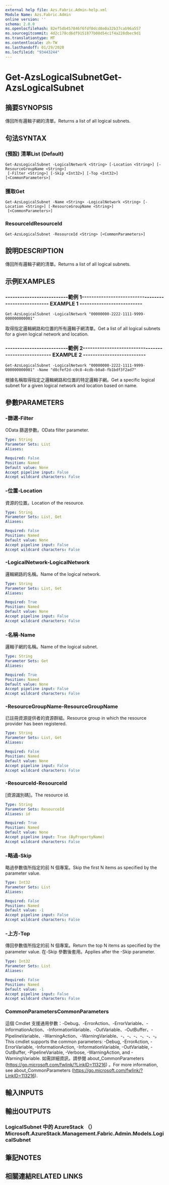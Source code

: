 ```yaml
---
external help file: Azs.Fabric.Admin-help.xml
Module Name: Azs.Fabric.Admin
online version: ''
schema: 2.0.0
ms.openlocfilehash: 82ef5db457846f6fdf0dcd0a0a32b37cab96a557
ms.sourcegitcommit: 4d2c178cd6df9151877b08d54c1f4a228dbec9d1
ms.translationtype: MT
ms.contentlocale: zh-TW
ms.lasthandoff: 01/29/2020
ms.locfileid: "93443244"
---
```

# <span data-ttu-id="93614-101">Get-AzsLogicalSubnet</span><span class="sxs-lookup"><span data-stu-id="93614-101">Get-AzsLogicalSubnet</span></span>

## <span data-ttu-id="93614-102">摘要</span><span class="sxs-lookup"><span data-stu-id="93614-102">SYNOPSIS</span></span>
<span data-ttu-id="93614-103">傳回所有邏輯子網的清單。</span><span class="sxs-lookup"><span data-stu-id="93614-103">Returns a list of all logical subnets.</span></span>

## <span data-ttu-id="93614-104">句法</span><span class="sxs-lookup"><span data-stu-id="93614-104">SYNTAX</span></span>

### <span data-ttu-id="93614-105"> (預設) 清單</span><span class="sxs-lookup"><span data-stu-id="93614-105">List (Default)</span></span>
```
Get-AzsLogicalSubnet -LogicalNetwork <String> [-Location <String>] [-ResourceGroupName <String>]
 [-Filter <String>] [-Skip <Int32>] [-Top <Int32>] [<CommonParameters>]
```

### <span data-ttu-id="93614-106">獲取</span><span class="sxs-lookup"><span data-stu-id="93614-106">Get</span></span>
```
Get-AzsLogicalSubnet -Name <String> -LogicalNetwork <String> [-Location <String>] [-ResourceGroupName <String>]
 [<CommonParameters>]
```

### <span data-ttu-id="93614-107">ResourceId</span><span class="sxs-lookup"><span data-stu-id="93614-107">ResourceId</span></span>
```
Get-AzsLogicalSubnet -ResourceId <String> [<CommonParameters>]
```

## <span data-ttu-id="93614-108">說明</span><span class="sxs-lookup"><span data-stu-id="93614-108">DESCRIPTION</span></span>
<span data-ttu-id="93614-109">傳回所有邏輯子網的清單。</span><span class="sxs-lookup"><span data-stu-id="93614-109">Returns a list of all logical subnets.</span></span>

## <span data-ttu-id="93614-110">示例</span><span class="sxs-lookup"><span data-stu-id="93614-110">EXAMPLES</span></span>

### <span data-ttu-id="93614-111">--------------------------範例 1--------------------------</span><span class="sxs-lookup"><span data-stu-id="93614-111">-------------------------- EXAMPLE 1 --------------------------</span></span>
```
Get-AzsLogicalSubnet -LogicalNetwork "00000000-2222-1111-9999-000000000001"
```

<span data-ttu-id="93614-112">取得指定邏輯網路和位置的所有邏輯子網清單。</span><span class="sxs-lookup"><span data-stu-id="93614-112">Get a list of all logical subnets for a given logical network and location.</span></span>

### <span data-ttu-id="93614-113">--------------------------範例 2--------------------------</span><span class="sxs-lookup"><span data-stu-id="93614-113">-------------------------- EXAMPLE 2 --------------------------</span></span>
```
Get-AzsLogicalSubnet -LogicalNetwork "00000000-2222-1111-9999-000000000001" -Name "d8cfef2d-c0c8-4cdb-b0a8-fb1bdf3f2ad7"
```

<span data-ttu-id="93614-114">根據名稱取得指定之邏輯網路和位置的特定邏輯子網。</span><span class="sxs-lookup"><span data-stu-id="93614-114">Get a specific logical subnet for a given logical network and location based on name.</span></span>

## <span data-ttu-id="93614-115">參數</span><span class="sxs-lookup"><span data-stu-id="93614-115">PARAMETERS</span></span>

### <span data-ttu-id="93614-116">-篩選</span><span class="sxs-lookup"><span data-stu-id="93614-116">-Filter</span></span>
<span data-ttu-id="93614-117">OData 篩選參數。</span><span class="sxs-lookup"><span data-stu-id="93614-117">OData filter parameter.</span></span>

```yaml
Type: String
Parameter Sets: List
Aliases: 

Required: False
Position: Named
Default value: None
Accept pipeline input: False
Accept wildcard characters: False
```

### <span data-ttu-id="93614-118">-位置</span><span class="sxs-lookup"><span data-stu-id="93614-118">-Location</span></span>
<span data-ttu-id="93614-119">資源的位置。</span><span class="sxs-lookup"><span data-stu-id="93614-119">Location of the resource.</span></span>

```yaml
Type: String
Parameter Sets: List, Get
Aliases: 

Required: False
Position: Named
Default value: None
Accept pipeline input: False
Accept wildcard characters: False
```

### <span data-ttu-id="93614-120">-LogicalNetwork</span><span class="sxs-lookup"><span data-stu-id="93614-120">-LogicalNetwork</span></span>
<span data-ttu-id="93614-121">邏輯網路的名稱。</span><span class="sxs-lookup"><span data-stu-id="93614-121">Name of the logical network.</span></span>

```yaml
Type: String
Parameter Sets: List, Get
Aliases: 

Required: True
Position: Named
Default value: None
Accept pipeline input: False
Accept wildcard characters: False
```

### <span data-ttu-id="93614-122">-名稱</span><span class="sxs-lookup"><span data-stu-id="93614-122">-Name</span></span>
<span data-ttu-id="93614-123">邏輯子網的名稱。</span><span class="sxs-lookup"><span data-stu-id="93614-123">Name of the logical subnet.</span></span>

```yaml
Type: String
Parameter Sets: Get
Aliases: 

Required: True
Position: Named
Default value: None
Accept pipeline input: False
Accept wildcard characters: False
```

### <span data-ttu-id="93614-124">-ResourceGroupName</span><span class="sxs-lookup"><span data-stu-id="93614-124">-ResourceGroupName</span></span>
<span data-ttu-id="93614-125">已註冊資源提供者的資源群組。</span><span class="sxs-lookup"><span data-stu-id="93614-125">Resource group in which the resource provider has been registered.</span></span>

```yaml
Type: String
Parameter Sets: List, Get
Aliases: 

Required: False
Position: Named
Default value: None
Accept pipeline input: False
Accept wildcard characters: False
```

### <span data-ttu-id="93614-126">-ResourceId</span><span class="sxs-lookup"><span data-stu-id="93614-126">-ResourceId</span></span>
<span data-ttu-id="93614-127">[資源識別碼]。</span><span class="sxs-lookup"><span data-stu-id="93614-127">The resource id.</span></span>

```yaml
Type: String
Parameter Sets: ResourceId
Aliases: id

Required: True
Position: Named
Default value: None
Accept pipeline input: True (ByPropertyName)
Accept wildcard characters: False
```

### <span data-ttu-id="93614-128">-略過</span><span class="sxs-lookup"><span data-stu-id="93614-128">-Skip</span></span>
<span data-ttu-id="93614-129">略過參數值所指定的前 N 個專案。</span><span class="sxs-lookup"><span data-stu-id="93614-129">Skip the first N items as specified by the parameter value.</span></span>

```yaml
Type: Int32
Parameter Sets: List
Aliases: 

Required: False
Position: Named
Default value: -1
Accept pipeline input: False
Accept wildcard characters: False
```

### <span data-ttu-id="93614-130">-上方</span><span class="sxs-lookup"><span data-stu-id="93614-130">-Top</span></span>
<span data-ttu-id="93614-131">傳回參數值所指定的前 N 個專案。</span><span class="sxs-lookup"><span data-stu-id="93614-131">Return the top N items as specified by the parameter value.</span></span>
<span data-ttu-id="93614-132">在-Skip 參數後套用。</span><span class="sxs-lookup"><span data-stu-id="93614-132">Applies after the -Skip parameter.</span></span>

```yaml
Type: Int32
Parameter Sets: List
Aliases: 

Required: False
Position: Named
Default value: -1
Accept pipeline input: False
Accept wildcard characters: False
```

### <span data-ttu-id="93614-133">CommonParameters</span><span class="sxs-lookup"><span data-stu-id="93614-133">CommonParameters</span></span>
<span data-ttu-id="93614-134">這個 Cmdlet 支援通用參數：-Debug、-ErrorAction、-ErrorVariable、-InformationAction、-InformationVariable、-OutVariable、-OutBuffer、-PipelineVariable、-WarningAction、-WarningVariable、-、-、-、-、-、-。</span><span class="sxs-lookup"><span data-stu-id="93614-134">This cmdlet supports the common parameters: -Debug, -ErrorAction, -ErrorVariable, -InformationAction, -InformationVariable, -OutVariable, -OutBuffer, -PipelineVariable, -Verbose, -WarningAction, and -WarningVariable.</span></span> <span data-ttu-id="93614-135">如需詳細資訊，請參閱 about_CommonParameters (https://go.microsoft.com/fwlink/?LinkID=113216) 。</span><span class="sxs-lookup"><span data-stu-id="93614-135">For more information, see about_CommonParameters (https://go.microsoft.com/fwlink/?LinkID=113216).</span></span>

## <span data-ttu-id="93614-136">輸入</span><span class="sxs-lookup"><span data-stu-id="93614-136">INPUTS</span></span>

## <span data-ttu-id="93614-137">輸出</span><span class="sxs-lookup"><span data-stu-id="93614-137">OUTPUTS</span></span>

### <span data-ttu-id="93614-138">LogicalSubnet 中的 AzureStack （）</span><span class="sxs-lookup"><span data-stu-id="93614-138">Microsoft.AzureStack.Management.Fabric.Admin.Models.LogicalSubnet</span></span>

## <span data-ttu-id="93614-139">筆記</span><span class="sxs-lookup"><span data-stu-id="93614-139">NOTES</span></span>

## <span data-ttu-id="93614-140">相關連結</span><span class="sxs-lookup"><span data-stu-id="93614-140">RELATED LINKS</span></span>

